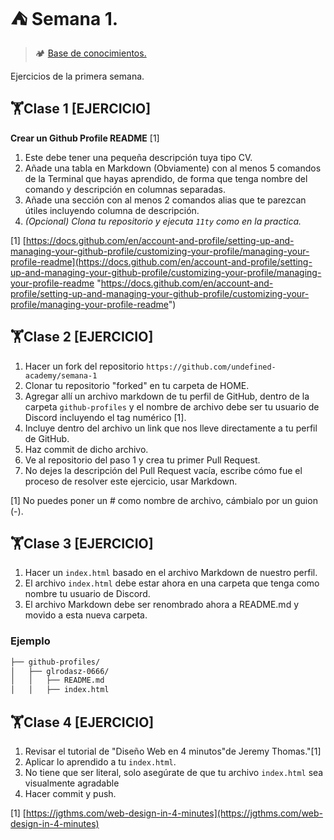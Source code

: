 # ⛺ Semana 1.

> 🏕️ [Base de conocimientos.](https://undefinedshell.notion.site/Semana-1-1cd3b0f777a44b4894456521cc0e649c#627a510ea8514e5fbd4cf6b206dc2048)

Ejercicios de la primera semana.

## 🏋Clase 1 [EJERCICIO]

 **Crear un Github Profile README** [1]

1. Este debe tener una pequeña descripción tuya tipo CV.
2. Añade una tabla en Markdown (Obviamente) con al menos 5 comandos de la Terminal que hayas aprendido, de forma que tenga nombre del comando y descripción en columnas separadas.
3. Añade una sección con al menos 2 comandos alias que te parezcan útiles incluyendo columna de descripción.
4. *(Opcional) Clona tu repositorio y ejecuta `11ty` como en la practica.*

[1] [https://docs.github.com/en/account-and-profile/setting-up-and-managing-your-github-profile/customizing-your-profile/managing-your-profile-readme](https://docs.github.com/en/account-and-profile/setting-up-and-managing-your-github-profile/customizing-your-profile/managing-your-profile-readme "https://docs.github.com/en/account-and-profile/setting-up-and-managing-your-github-profile/customizing-your-profile/managing-your-profile-readme")

## 🏋Clase 2 [EJERCICIO]

1. Hacer un fork del repositorio `https://github.com/undefined-academy/semana-1`
2. Clonar tu repositorio "forked" en tu carpeta de HOME.
3. Agregar allí un archivo markdown de tu perfil de GitHub, dentro de la carpeta `github-profiles` y el nombre de archivo debe ser tu usuario de Discord incluyendo el tag numérico [1].
4. Incluye dentro del archivo un link que nos lleve directamente a tu perfil de GitHub.
5. Haz commit de dicho archivo.
6. Ve al repositorio del paso 1 y crea tu primer Pull Request.
7. No dejes la descripción del Pull Request vacía, escribe cómo fue el proceso de resolver este ejercicio, usar Markdown.

[1] No puedes poner un # como nombre de archivo, cámbialo por un guion (-).

## 🏋Clase 3 [EJERCICIO]

1. Hacer un `index.html` basado en el archivo Markdown de nuestro perfil.
2. El archivo `index.html` debe estar ahora en una carpeta que tenga como nombre tu usuario de Discord.
3. El archivo Markdown debe ser renombrado ahora a README.md y movido a esta nueva carpeta.

### Ejemplo

```markdown
├── github-profiles/
│   ├── glrodasz-0666/
│   │   ├── README.md
│   │   ├── index.html
```

## 🏋Clase 4 [EJERCICIO]

1. Revisar el tutorial de "Diseño Web en 4 minutos"de Jeremy Thomas."[1]
2. Aplicar lo aprendido a tu `index.html`.
3. No tiene que ser literal, solo asegúrate de que tu archivo `index.html` sea visualmente agradable
4. Hacer commit y push.

[1] [https://jgthms.com/web-design-in-4-minutes](https://jgthms.com/web-design-in-4-minutes)
